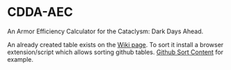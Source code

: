 # CDDA-AEC
 An Armor Efficiency Calculator for the Cataclysm: Dark Days Ahead.

 An already created table exists on the [Wiki page](https://github.com/EttyKitty/CDDA-AEC/wiki/Armor-Efficiency-Table).
 To sort it install a browser extension/script which allows sorting github tables. [Github Sort Content](https://github.com/Mottie/GitHub-userscripts/wiki/GitHub-sort-content) for example.
